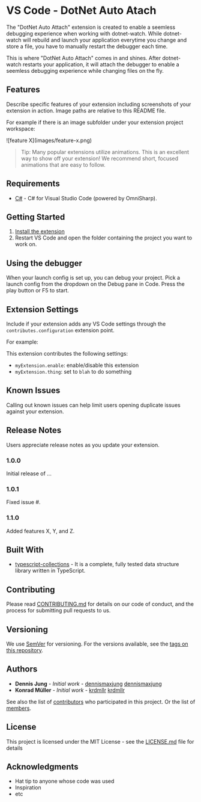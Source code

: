 # VS Code - DotNet Auto Atach

The "DotNet Auto Attach" extension is created to enable a seemless debugging experience when working with dotnet-watch. While dotnet-watch will rebuild and launch your application everytime you change and store a file, you have to manually restart the debugger each time.

This is where "DotNet Auto Attach" comes in and shines. After dotnet-watch restarts your application, it will attach the debugger to enable a seemless debugging experience while changing files on the fly.

## Features

Describe specific features of your extension including screenshots of your extension in action. Image paths are relative to this README file.

For example if there is an image subfolder under your extension project workspace:

\!\[feature X\]\(images/feature-x.png\)

> Tip: Many popular extensions utilize animations. This is an excellent way to show off your extension! We recommend short, focused animations that are easy to follow.

## Requirements

* [C#](https://marketplace.visualstudio.com/items?itemName=ms-vscode.csharp) - C# for Visual Studio Code (powered by OmniSharp).

## Getting Started
1. [Install the extension](https://marketplace.visualstudio.com/items?itemName=dennismaxjung.dotnet-auto-attach)
2. Restart VS Code and open the folder containing the project you want to work on.

## Using the debugger

When your launch config is set up, you can debug your project. Pick a launch config from the dropdown on the Debug pane in Code. Press the play button or F5 to start.

## Extension Settings

Include if your extension adds any VS Code settings through the `contributes.configuration` extension point.

For example:

This extension contributes the following settings:

* `myExtension.enable`: enable/disable this extension
* `myExtension.thing`: set to `blah` to do something

## Known Issues

Calling out known issues can help limit users opening duplicate issues against your extension.

## Release Notes

Users appreciate release notes as you update your extension.

### 1.0.0

Initial release of ...

### 1.0.1

Fixed issue #.

### 1.1.0

Added features X, Y, and Z.

## Built With

* [typescript-collections](https://www.npmjs.com/package/typescript-collections) - It is a complete, fully tested data structure library written in TypeScript.


## Contributing

Please read [CONTRIBUTING.md](CONTRIBUTING.md) for details on our code of conduct, and the process for submitting pull requests to us.

## Versioning

We use [SemVer](http://semver.org/) for versioning. For the versions available, see the [tags on this repository](https://gitlab.com/dennismaxjung/vscode-dotnet-auto-attach/tags). 

## Authors

* **Dennis Jung** - *Initial work* - [dennismaxjung](https://gitlab.com/dennismaxjung) [dennismaxjung](https://github.com/dennismaxjung)
* **Konrad Müller** - *Initial work* - [krdmllr](https://gitlab.com/krdmllr) [krdmllr](https://github.com/krdmllr)

See also the list of [contributors](https://gitlab.com/dennismaxjung/vscode-dotnet-auto-attach/graphs/master) who participated in this project.
Or the list of [members](https://gitlab.com/dennismaxjung/vscode-dotnet-auto-attach/project_members).

## License

This project is licensed under the MIT License - see the [LICENSE.md](LICENSE) file for details

## Acknowledgments

* Hat tip to anyone whose code was used
* Inspiration
* etc

